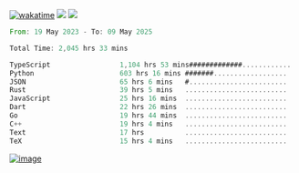 [![wakatime](https://wakatime.com/badge/user/00eead22-fb14-4dd0-ab8a-3625cafbd50d.svg)](https://wakatime.com/@00eead22-fb14-4dd0-ab8a-3625cafbd50d)
![](https://komarev.com/ghpvc/?username=flatypus)
![](https://pixel.flatypus.me/flatypus?type=tracker)
<!--START_SECTION:waka-->

```rust
From: 19 May 2023 - To: 09 May 2025

Total Time: 2,045 hrs 33 mins

TypeScript                 1,104 hrs 53 mins#############............   53.71 %
Python                     603 hrs 16 mins #######..................   29.33 %
JSON                       65 hrs 6 mins   #........................   03.17 %
Rust                       39 hrs 5 mins   .........................   01.90 %
JavaScript                 25 hrs 16 mins  .........................   01.23 %
Dart                       22 hrs 26 mins  .........................   01.09 %
Go                         19 hrs 44 mins  .........................   00.96 %
C++                        19 hrs 4 mins   .........................   00.93 %
Text                       17 hrs          .........................   00.83 %
TeX                        15 hrs 4 mins   .........................   00.73 %
```

<!--END_SECTION:waka-->
[<img alt="image" src="https://github.com/flatypus/flatypus/assets/68029599/0a302dc1-501c-43a0-ae8d-37ec4817f3bd">](https://flatypus.me)

